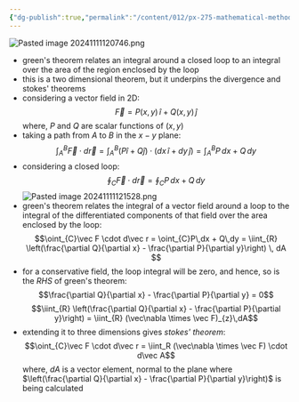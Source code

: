 ```yaml
---
{"dg-publish":true,"permalink":"/content/012/px-275-mathematical-methods/d-vector-integration/d3-green-s-theorem/px-275-d3a-green-s-theorem-in-the-plane/","noteIcon":"1","created":"2024-11-25T10:50:32.000+00:00","updated":"2024-11-26T10:05:42.880+00:00"}
---
```


![Pasted image 20241111120746.png](/img/user/pics/Pasted%20image%2020241111120746.png)
- green's theorem relates an integral around a closed loop to an integral over the area of the region enclosed by the loop
- this is a two dimensional theorem, but it underpins the divergence and stokes' theorems
- considering a vector field in 2D: 
$$\vec F = P(x,y) \, \hat i + Q(x,y) \, \hat j$$
	where, $P$ and $Q$ are scalar functions of $(x,y)$
- taking a path from $A$ to $B$ in the $x-y$ plane: 
$$\int_{A}^{B }\vec F \cdot d\vec r = \int_{A}^{B} (P\hat i + Q \hat j) \cdot (dx\,\hat i + dy \,\hat j) = \int_{A}^{B} P\,dx + Q\,dy$$
- considering a closed loop: 
$$\oint_{C}\vec F \cdot d\vec r = \oint_{C}P\,dx + Q\,dy$$
![Pasted image 20241111121528.png](/img/user/pics/Pasted%20image%2020241111121528.png)
- green's theorem relates the integral of a vector field around a loop to the integral of the differentiated components of that field over the area enclosed by the loop: 
$$\oint_{C}\vec F \cdot d\vec r = \oint_{C}P\,dx + Q\,dy = \iint_{R} \left(\frac{\partial Q}{\partial x} - \frac{\partial P}{\partial y}\right) \, dA $$
- for a conservative field, the loop integral will be zero, and hence, so is the $RHS$ of green's theorem: 
$$\frac{\partial Q}{\partial x} - \frac{\partial P}{\partial y} = 0$$
$$\iint_{R} \left(\frac{\partial Q}{\partial x} - \frac{\partial P}{\partial y}\right) = \iint_{R} (\vec\nabla \times \vec F)_{z}\,dA$$
- extending it to three dimensions gives *stokes' theorem*: 
$$\oint_{C}\vec F \cdot d\vec r = \iint_R (\vec\nabla \times \vec F) \cdot d\vec A$$
	where, $dA$ is a vector element, normal to the plane where $\left(\frac{\partial Q}{\partial x} - \frac{\partial P}{\partial y}\right)$ is being calculated
